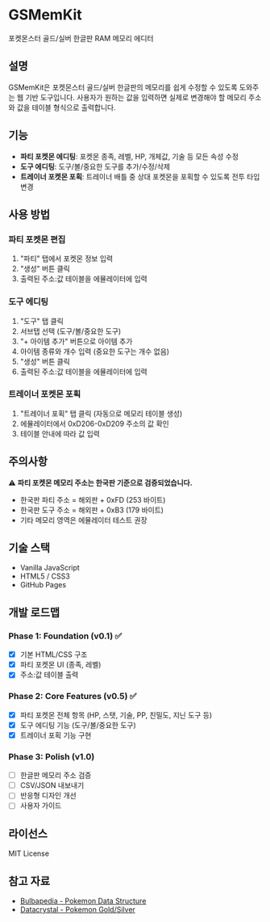 # GSMemKit

포켓몬스터 골드/실버 한글판 RAM 메모리 에디터

## 설명

GSMemKit은 포켓몬스터 골드/실버 한글판의 메모리를 쉽게 수정할 수 있도록 도와주는 웹 기반 도구입니다. 사용자가 원하는 값을 입력하면 실제로 변경해야 할 메모리 주소와 값을 테이블 형식으로 출력합니다.

## 기능

- **파티 포켓몬 에디팅**: 포켓몬 종족, 레벨, HP, 개체값, 기술 등 모든 속성 수정
- **도구 에디팅**: 도구/볼/중요한 도구를 추가/수정/삭제
- **트레이너 포켓몬 포획**: 트레이너 배틀 중 상대 포켓몬을 포획할 수 있도록 전투 타입 변경

## 사용 방법

### 파티 포켓몬 편집
1. "파티" 탭에서 포켓몬 정보 입력
2. "생성" 버튼 클릭
3. 출력된 주소:값 테이블을 에뮬레이터에 입력

### 도구 에디팅
1. "도구" 탭 클릭
2. 서브탭 선택 (도구/볼/중요한 도구)
3. "+ 아이템 추가" 버튼으로 아이템 추가
4. 아이템 종류와 개수 입력 (중요한 도구는 개수 없음)
5. "생성" 버튼 클릭
6. 출력된 주소:값 테이블을 에뮬레이터에 입력

### 트레이너 포켓몬 포획
1. "트레이너 포획" 탭 클릭 (자동으로 메모리 테이블 생성)
2. 에뮬레이터에서 0xD206-0xD209 주소의 값 확인
3. 테이블 안내에 따라 값 입력

## 주의사항

⚠️ **파티 포켓몬 메모리 주소는 한국판 기준으로 검증되었습니다.**
- 한국판 파티 주소 = 해외판 + 0xFD (253 바이트)
- 한국판 도구 주소 = 해외판 + 0xB3 (179 바이트)
- 기타 메모리 영역은 에뮬레이터 테스트 권장

## 기술 스택

- Vanilla JavaScript
- HTML5 / CSS3
- GitHub Pages

## 개발 로드맵

### Phase 1: Foundation (v0.1) ✅
- [x] 기본 HTML/CSS 구조
- [x] 파티 포켓몬 UI (종족, 레벨)
- [x] 주소:값 테이블 출력

### Phase 2: Core Features (v0.5) ✅
- [x] 파티 포켓몬 전체 항목 (HP, 스탯, 기술, PP, 친밀도, 지닌 도구 등)
- [x] 도구 에디팅 기능 (도구/볼/중요한 도구)
- [x] 트레이너 포획 기능 구현

### Phase 3: Polish (v1.0)
- [ ] 한글판 메모리 주소 검증
- [ ] CSV/JSON 내보내기
- [ ] 반응형 디자인 개선
- [ ] 사용자 가이드

## 라이선스

MIT License

## 참고 자료

- [Bulbapedia - Pokemon Data Structure](https://bulbapedia.bulbagarden.net/wiki/Pok%C3%A9mon_data_structure_in_Generation_II)
- [Datacrystal - Pokemon Gold/Silver](https://datacrystal.romhacking.net/wiki/Pok%C3%A9mon_Gold_and_Silver)

